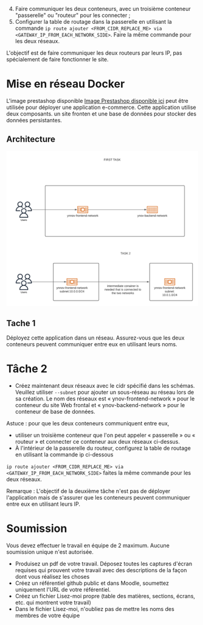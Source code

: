 4. Faire communiquer les deux conteneurs, avec un troisième conteneur "passerelle" ou "routeur" pour les connecter ;
5. Configurer la table de routage dans la passerelle en utilisant la commande `ip route ajouter <FROM_CIDR_REPLACE_ME> via <GATEWAY_IP_FROM_EACH_NETWORK_SIDE>`. Faire la même commande pour les deux réseaux.

L'objectif est de faire communiquer les deux routeurs par leurs IP, pas spécialement de faire fonctionner le site.

# Mise en réseau Docker

L'image prestashop disponible [Image Prestashop disponible ici](https://hub.docker.com/r/bitnami/prestashop) peut être utilisée pour déployer une application e-commerce. Cette application utilise deux composants. un site fronten et une base de données pour stocker des données persistantes.

## Architecture

![Schéma d'architecture](archi.png)

## Tache 1

Déployez cette application dans un réseau. Assurez-vous que les deux conteneurs peuvent communiquer entre eux en utilisant leurs noms.

# Tâche 2

- Créez maintenant deux réseaux avec le cidr spécifié dans les schémas. Veuillez utiliser `--subnet` pour ajouter un sous-réseau au réseau lors de sa création. Le nom des réseaux est « ynov-frontend-network » pour le conteneur du site Web frontal et « ynov-backend-network » pour le conteneur de base de données.

Astuce : pour que les deux conteneurs communiquent entre eux,

- utiliser un troisième conteneur que l'on peut appeler « passerelle » ou « routeur » et connecter ce conteneur aux deux réseaux ci-dessus.
- À l'intérieur de la passerelle du routeur, configurez la table de routage en utilisant la commande ip ci-dessous

`ip route ajouter <FROM_CIDR_REPLACE_ME> via <GATEWAY_IP_FROM_EACH_NETWORK_SIDE>`
faites la même commande pour les deux réseaux.

Remarque : L'objectif de la deuxième tâche n'est pas de déployer l'application mais de s'assurer que les conteneurs peuvent communiquer entre eux en utilisant leurs IP.

# Soumission

Vous devez effectuer le travail en équipe de 2 maximum. Aucune soumission unique n'est autorisée.

- Produisez un pdf de votre travail. Déposez toutes les captures d'écran requises qui prouvent votre travail avec des descriptions de la façon dont vous réalisez les choses
- Créez un référentiel github public et dans Moodle, soumettez uniquement l'URL de votre référentiel.
- Créez un fichier Lisez-moi propre (table des matières, sections, écrans, etc. qui montrent votre travail)
- Dans le fichier Lisez-moi, n'oubliez pas de mettre les noms des membres de votre équipe